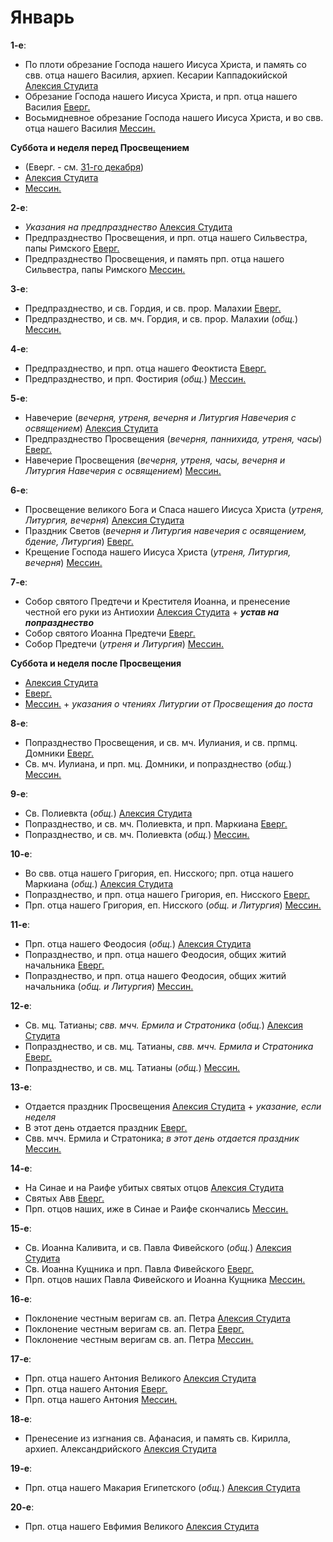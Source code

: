 
# Январь

**1-е**: 

- По плоти обрезание Господа нашего Иисуса Христа, и память со свв. отца нашего Василия, архиеп. 
Кесарии Каппадокийской [Алексия Студита](01_01_AST.ru.md)
- Обрезание Господа нашего Иисуса Христа, и прп. отца нашего Василия [Еверг.](01_01_EUR.ru.md)
- Восьмидневное обрезание Господа нашего Иисуса Христа, и во свв. отца нашего Василия [Мессин.](01_01_MES.ru.md)

**Суббота и неделя перед Просвещением** 

- (Еверг. - см. [31-го декабря](../12_december/12_31_X_EUR.ru.md))
- [Алексия Студита](01_01_X_AST.ru.md)
- [Мессин.](01_01_X_MES.ru.md) 

**2-е**: 

- *Указания на предпразднество* [Алексия Студита](01_02_AST.ru.md)
- Предпразднество Просвещения, и прп. отца нашего Сильвестра, папы Римского [Еверг.](01_02_EUR.ru.md)
- Предпразднество Просвещения, и память прп. отца нашего Сильвестра, папы Римского [Мессин.](01_02_MES.ru.md) 

**3-е**: 

- Предпразднество, и св. Гордия, и св. прор. Малахии [Еверг.](01_03_EUR.ru.md)
- Предпразднество, и св. мч. Гордия, и св. прор. Малахии (*общ.*) [Мессин.](01_03_MES.ru.md)

**4-е**: 

- Предпразднество, и прп. отца нашего Феоктиста [Еверг.](01_04_EUR.ru.md)
- Предпразднество, и прп. Фостирия (*общ.*) [Мессин.](01_04_MES.ru.md)

**5-е**: 

- Навечерие (*вечерня, утреня, вечерня и Литургия Навечерия с освящением*) [Алексия Студита](01_05_AST.ru.md)
- Предпразднество Просвещения (*вечерня, паннихида, утреня, часы*)  [Еверг.](01_05_EUR.ru.md)
- Навечерие Просвещения (*вечерня, утреня, часы, вечерня и Литургия Навечерия с освящением*) [Мессин.](01_05_MES.ru.md)

**6-е**:

- Просвещение великого Бога и Спаса нашего Иисуса Христа (*утреня, Литургия, вечерня*) [Алексия Студита](01_06_AST.ru.md)
- Праздник Светов (*вечерня и Литургия навечерия с освящением, бдение, Литургия*)  [Еверг.](01_06_EUR.ru.md)
- Крещение Господа нашего Иисуса Христа (*утреня, Литургия, вечерня*) [Мессин.](01_06_MES.ru.md) 

**7-е**:

- Собор святого Предтечи и Крестителя Иоанна, и пренесение честной его руки из Антиохии [Алексия Студита](01_07_AST.ru.md) + 
***устав на попразднество***
- Собор святого Иоанна Предтечи [Еверг.](01_07_EUR.ru.md)
- Собор Предтечи (*утреня и Литургия*) [Мессин.](01_07_MES.ru.md)

**Суббота и неделя после Просвещения**

- [Алексия Студита](01_07_X_AST.ru.md)
- [Еверг.](01_07_X_EUR.ru.md)
- [Мессин.](01_07_X_MES.ru.md) + *указания о чтениях Литургии от Просвещения до поста*

**8-е**:

- Попразднество Просвещения, и св. мч. Иулиания, и св. прпмц. Домники [Еверг.](01_08_EUR.ru.md)
- Св. мч. Иулиана, и прп. мц. Домники, и попразднество (*общ.*) [Мессин.](01_08_MES.ru.md)

**9-е**:

- Св. Полиевкта (*общ.*) [Алексия Студита](01_09_AST.ru.md)
- Попразднество, и св. мч. Полиевкта, и прп. Маркиана [Еверг.](01_09_EUR.ru.md)
- Попразднество, и св. мч. Полиевкта (*общ.*) [Мессин.](01_09_MES.ru.md)

**10-е**:

- Во свв. отца нашего Григория, еп. Нисского; прп. отца нашего Маркиана (*общ.*) [Алексия Студита](01_10_AST.ru.md)
- Попразднество, и прп. отца нашего Григория, еп. Нисского [Еверг.](01_10_EUR.ru.md)
- Прп. отца нашего Григория, еп. Нисского (*общ. и Литургия*) [Мессин.](01_10_MES.ru.md)

**11-е**:

- Прп. отца нашего Феодосия (*общ.*) [Алексия Студита](01_11_AST.ru.md)
- Попразднество, и прп. отца нашего Феодосия, общих житий начальника [Еверг.](01_11_EUR.ru.md)
- Попразднество, и прп. отца нашего Феодосия, общих житий начальника (*общ. и Литургия*) [Мессин.](01_11_MES.ru.md)

**12-е**:

- Св. мц. Татианы; *свв. мчч. Ермила и Стратоника* (*общ.*) [Алексия Студита](01_12_AST.ru.md)
- Попразднество, и св. мц. Татианы, *свв. мчч. Ермила и Стратоника* [Еверг.](01_12_EUR.ru.md)
- Попразднество, и св. мц. Татианы (*общ.*) [Мессин.](01_12_MES.ru.md)

**13-е**:

- Отдается праздник Просвещения [Алексия Студита](01_13_AST.ru.md) + *указание, если неделя*
- В этот день отдается праздник [Еверг.](01_13_EUR.ru.md)
- Свв. мчч. Ермила и Стратоника; *в этот день отдается праздник* [Мессин.](01_13_MES.ru.md)

**14-е**:

- На Синае и на Раифе убитых святых отцов [Алексия Студита](01_14_AST.ru.md)
- Святых Авв [Еверг.](01_14_EUR.ru.md)
- Прп. отцов наших, иже в Синае и Раифе скончались [Мессин.](01_14_MES.ru.md)

**15-е**:

- Св. Иоанна Каливита, и св. Павла Фивейского (*общ.*) [Алексия Студита](01_15_AST.ru.md)
- Св. Иоанна Кущника и прп. Павла Фивейского [Еверг.](01_15_EUR.ru.md)
- Прп. отцов наших Павла Фивейского и Иоанна Кущника [Мессин.](01_15_MES.ru.md)

**16-е**:

- Поклонение честным веригам св. ап. Петра [Алексия Студита](01_16_AST.ru.md)
- Поклонение честным веригам св. ап. Петра [Еверг.](01_16_EUR.ru.md)
- Поклонение честным веригам св. ап. Петра [Мессин.](01_16_MES.ru.md)

**17-е**:

- Прп. отца нашего Антония Великого [Алексия Студита](01_17_AST.ru.md)
- Прп. отца нашего Антония [Еверг.](01_17_EUR.ru.md)
- Прп. отца нашего Антония [Мессин.](01_17_MES.ru.md)

**18-е**:

- Пренесение из изгнания св. Афанасия, и память св. Кирилла, архиеп. Александрийского [Алексия Студита](01_18_AST.ru.md)

**19-е**:

- Прп. отца нашего Макария Египетского (*общ.*) [Алексия Студита](01_19_AST.ru.md)

**20-е**:

- Прп. отца нашего Евфимия Великого [Алексия Студита](01_20_AST.ru.md)
